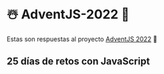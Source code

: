 # ☃️ AdventJS-2022 🎁

Estas son respuestas al proyecto <a href="https://2022.adventjs.dev/" rel="noopener">AdventJS 2022</a> 🎅

<h2>
  25 días de retos con JavaScript
</h2>
